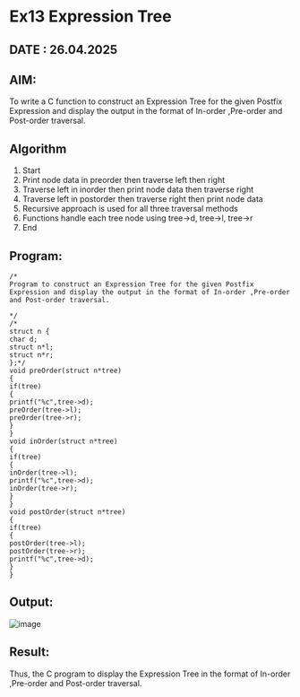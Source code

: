 # Ex13 Expression Tree
## DATE : 26.04.2025
## AIM:
To write a C function to construct an Expression Tree for the given Postfix Expression and display the output in the format of In-order ,Pre-order and Post-order traversal.

## Algorithm
1. Start
2. Print node data in preorder then traverse left then right
3. Traverse left in inorder then print node data then traverse right
4. Traverse left in postorder then traverse right then print node data
5. Recursive approach is used for all three traversal methods
6. Functions handle each tree node using tree->d, tree->l, tree->r
7. End
## Program:
```
/*
Program to construct an Expression Tree for the given Postfix Expression and display the output in the format of In-order ,Pre-order and Post-order traversal.

*/
/*
struct n {
char d;
struct n*l;
struct n*r;
};*/
void preOrder(struct n*tree)
{
if(tree)
{
printf("%c",tree->d);
preOrder(tree->l);
preOrder(tree->r);
}
}
void inOrder(struct n*tree)
{
if(tree)
{
inOrder(tree->l);
printf("%c",tree->d);
inOrder(tree->r);
}
}
void postOrder(struct n*tree)
{
if(tree)
{
postOrder(tree->l);
postOrder(tree->r);
printf("%c",tree->d);
}
}

```

## Output:

![image](https://github.com/user-attachments/assets/de76ddca-c62e-4062-8537-8a3f14893b23)


## Result:
Thus, the C program to display the Expression Tree in the format of In-order ,Pre-order and Post-order traversal.
